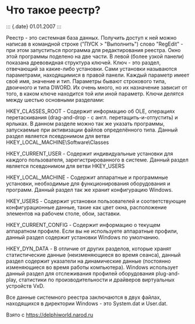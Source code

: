 Что такое реестр?
=================

::: {.date}
01.01.2007
:::

Реестр - это системная база данных. Получить доступ к ней можно написав
в командной строке (\"ПУСК \> \"Выполнить\") слово \"RegEdit\" - при
этом запуститься программа для редактирования реестра. Окно этой
программы поделено на две части. В левой (более узкой панели) показана
древовидная структура ключей. Ключ - это раздел, отвечающий за
какие-либо установки. Сами установки называются параметрами,
находящимися в правой панели. Каждый параметр имеет своё имя, значение и
тип. Параметры бывают строкового типа, двоичного и типа DWORD. Их очень
много, но их назначение зависит от того, в каком ключе находится той или
иной параметр. Ключи делятся между шестью основными разделами:

HKEY\_CLASSES\_ROOT - Содержит информацию об OLE, операциях
перетаскивания (drag-and-drop - с англ. перетащить-и-отпустить) и
ярлыках. В данном разделе можно так же указать программы, запускаемые
при активизации файлов определённого типа. Данный раздел является
псевдонимом для ветви HKEY\_LOCAL\_MACHINE\\Software\\Classes

HKEY\_CURRENT\_USER - Содержит индивидуальные установки для каждого
пользователя, зарегистрированного в системе. Данный раздел является
псевдонимом для ветви HKEY\_USERS

HKEY\_LOCAL\_MACHINE - Содержит аппаратные и программные установки,
необходимые для функционирования оборудования и программ. Данный раздел
так же хранит конфигурацию Windows.

HKEY\_USERS - Содержит установки пользователей и соответствующие
конфигурационные данные, такие как цвет окна, расположение элементов на
рабочем столе, обои, заставки.

HKEY\_CURRENT\_CONFIG - Содержит информацию о текущем аппаратном
профиле. Если вы не используете аппаратные профили, данный раздел
содержит установки Windows по умолчанию.

HKEY\_DYN\_DATA - В отличие от других разделов, которые хранят
статистические данные (неизменяющиеся во время сеанса), данный раздел
содержит указатели на динамические данные (постоянно изменяющиеся во
время работы компьютера). Windows использует данный раздел для
отслеживания профилей оборудования plug-and-play, статистики по
производительности и драйверов виртуальных устройств VxD.

Все данные системного реестра заключаются в двух файлах, находящихся в
директории Windows - это System.dat и User.dat.

Взято с <https://delphiworld.narod.ru>
